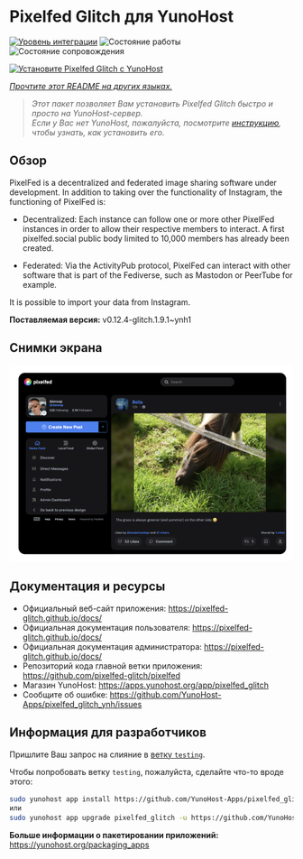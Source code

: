 <!--
Важно: этот README был автоматически сгенерирован <https://github.com/YunoHost/apps/tree/master/tools/readme_generator>
Он НЕ ДОЛЖЕН редактироваться вручную.
-->

# Pixelfed Glitch для YunoHost

[![Уровень интеграции](https://apps.yunohost.org/badge/integration/pixelfed_glitch)](https://ci-apps.yunohost.org/ci/apps/pixelfed_glitch/)
![Состояние работы](https://apps.yunohost.org/badge/state/pixelfed_glitch)
![Состояние сопровождения](https://apps.yunohost.org/badge/maintained/pixelfed_glitch)

[![Установите Pixelfed Glitch с YunoHost](https://install-app.yunohost.org/install-with-yunohost.svg)](https://install-app.yunohost.org/?app=pixelfed_glitch)

*[Прочтите этот README на других языках.](./ALL_README.md)*

> *Этот пакет позволяет Вам установить Pixelfed Glitch быстро и просто на YunoHost-сервер.*  
> *Если у Вас нет YunoHost, пожалуйста, посмотрите [инструкцию](https://yunohost.org/install), чтобы узнать, как установить его.*

## Обзор

PixelFed is a decentralized and federated image sharing software under development.
In addition to taking over the functionality of Instagram, the functioning of PixelFed is:

* Decentralized: Each instance can follow one or more other PixelFed instances in order to allow their respective members to interact. A first pixelfed.social public body limited to 10,000 members has already been created.

* Federated: Via the ActivityPub protocol, PixelFed can interact with other software that is part of the Fediverse, such as Mastodon or PeerTube for example.

It is possible to import your data from Instagram.


**Поставляемая версия:** v0.12.4-glitch.1.9.1~ynh1

## Снимки экрана

![Снимок экрана Pixelfed Glitch](./doc/screenshots/screenshot.png)

## Документация и ресурсы

- Официальный веб-сайт приложения: <https://pixelfed-glitch.github.io/docs/>
- Официальная документация пользователя: <https://pixelfed-glitch.github.io/docs/>
- Официальная документация администратора: <https://pixelfed-glitch.github.io/docs/>
- Репозиторий кода главной ветки приложения: <https://github.com/pixelfed-glitch/pixelfed>
- Магазин YunoHost: <https://apps.yunohost.org/app/pixelfed_glitch>
- Сообщите об ошибке: <https://github.com/YunoHost-Apps/pixelfed_glitch_ynh/issues>

## Информация для разработчиков

Пришлите Ваш запрос на слияние в [ветку `testing`](https://github.com/YunoHost-Apps/pixelfed_glitch_ynh/tree/testing).

Чтобы попробовать ветку `testing`, пожалуйста, сделайте что-то вроде этого:

```bash
sudo yunohost app install https://github.com/YunoHost-Apps/pixelfed_glitch_ynh/tree/testing --debug
или
sudo yunohost app upgrade pixelfed_glitch -u https://github.com/YunoHost-Apps/pixelfed_glitch_ynh/tree/testing --debug
```

**Больше информации о пакетировании приложений:** <https://yunohost.org/packaging_apps>
